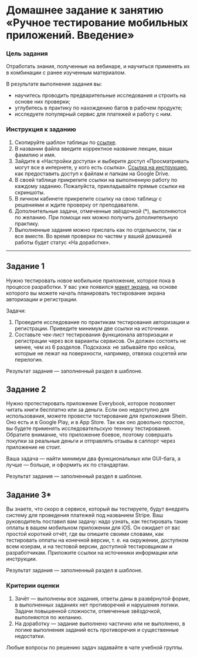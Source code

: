 
# Домашнее задание к занятию «Ручное тестирование мобильных приложений. Введение»

### Цель задания

Отработать знания, полученные на вебинаре, и научиться применять их в комбинации с ранее изученным материалом.

В результате выполнения задания вы:
- научитесь проводить предварительные исследования и строить на основе них проверки;
- углубитесь в практику по нахождению багов в рабочем продукте;
- исследуете популярный сервис для платежей и работу с ним.

### Инструкция к заданию

1. Скопируйте шаблон таблицы по [ссылке](https://docs.google.com/spreadsheets/d/1B8kvrxyKEs1uFAuFeIyYzVQSElvBGAzaFrnboQH6RL4/edit?usp=sharing).
2. В названии файла введите корректное название лекции, ваши фамилию и имя.
3. Зайдите в «Настройки доступа» и выберите доступ «Просматривать могут все в интернете, у кого есть ссылка». [Ссылка на инструкцию](https://support.google.com/docs/answer/2494822?hl=ru&co=GENIE.Platform%3DDesktop), как предоставить доступ к файлам и папкам на Google Drive.
4. В своей таблице прикрепите ссылки на выполненную работу по каждому заданию. Пожалуйста, прикладывайте прямые ссылки на скриншоты.
5. В личном кабинете прикрепите ссылку на свою таблицу с решениями и ждите проверку от преподавателя.
6. Дополнительные задачи, отмеченные звёздочкой (*), выполняются по желанию. При помощи них можно получить дополнительную практику.
7. Выполненные задания можно прислать как по отдельности, так и все вместе. Во время проверки по частям у вашей домашней работы будет статус «На доработке».

------

## Задание 1

Нужно тестировать новое мобильное приложение, которое пока в процессе разработки.
У вас уже появился [макет экрана](https://drive.google.com/file/d/1F-gtjUhO4rj9WWoVzXjpO0oxZapE8M0q/view?usp=sharing), на основе которого вы можете начать планировать тестирование экрана авторизации и регистрации. 

Задачи:
1. Проведите исследование по практикам тестирования авторизации и регистрации. Приведите минимум две ссылки на источники.
2. Составьте чек-лист тестирования функционала авторизации и регистрации через все варианты сервисов. Он должен состоять не менее, чем из 6 разделов.
Подсказка: не забывайте про кейсы, которые не лежат на поверхности, например, отвязка соцсетей или перелогин. 

Результат задания — заполненный раздел в шаблоне.

## Задание 2 

Нужно протестировать приложение Everybook, которое позволяет читать книги бесплатно или за деньги.
Если оно недоступно для использования, можете провести тестирование для приложения Shein. Оно есть и в Google Play, и в App Store. Так как оно довольно простое, вы будете применять исследовательскую технику тестирования.
Обратите внимание, что приложение боевое, поэтому совершать покупки за реальные деньги и отправлять отзывы в саппорт через приложение не стоит.

Ваша задача — найти минимум два функциональных или GUI-бага, а лучше — больше, и оформить их по стандартам.

Результат задания — заполненный раздел в шаблоне.

## Задание 3*

Вы знаете, что скоро в сервисе, который вы тестируете, будут внедрять систему для проведения платежей под названием Stripe. 
Ваш руководитель поставил вам задачу: надо узнать, как тестировать такие оплаты в вашем мобильном приложении для iOS.
Он ожидает от вас простой короткий отчёт, где вы опишите своими словами, как тестировать оплаты на конечной версии, т. е. на окружении, доступном всем юзерам, и на тестовой версии, доступной тестировщикам и разработчикам. Приложите ссылки на источнники информации или инструкции.

Результат задания — заполненный раздел в шаблоне.

### Критерии оценки

1. Зачёт — выполнены все задания, ответы даны в развёрнутой форме, в выполненных заданиях нет противоречий и нарушения логики. Задачи повышенной сложности, отмеченные звёздочкой, выполняются по желанию. 
2. На доработку — задание выполнено частично или не выполнено, в логике выполнения заданий есть противоречия и существенные недостатки.


Любые вопросы по решению задач задавайте в чате учебной группы.

